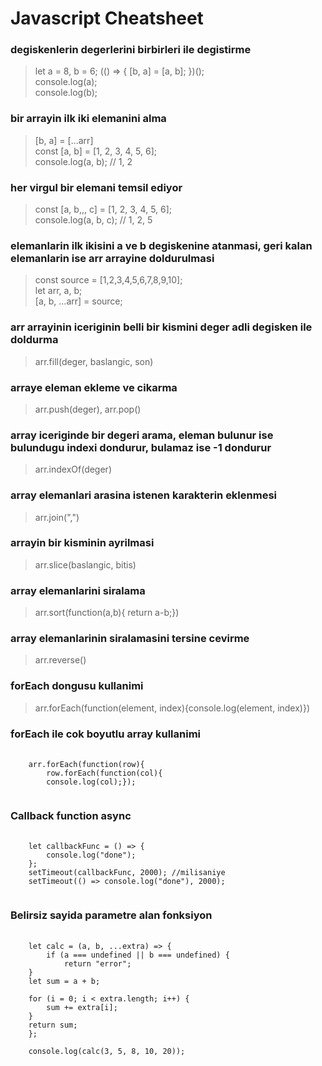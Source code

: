 # Javascript Cheatsheet

### degiskenlerin degerlerini birbirleri ile degistirme

> let a = 8, b = 6;
> (() => {
> [b, a] = [a, b];
> })();  
> console.log(a);  
> console.log(b);

### bir arrayin ilk iki elemanini alma

> [b, a] = [...arr]  
> const [a, b] = [1, 2, 3, 4, 5, 6];  
> console.log(a, b); // 1, 2

### her virgul bir elemani temsil ediyor

> const [a, b,,, c] = [1, 2, 3, 4, 5, 6];  
> console.log(a, b, c); // 1, 2, 5

### elemanlarin ilk ikisini a ve b degiskenine atanmasi, geri kalan elemanlarin ise arr arrayine doldurulmasi

> const source = [1,2,3,4,5,6,7,8,9,10];  
> let arr, a, b;  
> [a, b, ...arr] = source;

### arr arrayinin iceriginin belli bir kismini deger adli degisken ile doldurma

> arr.fill(deger, baslangic, son)

### arraye eleman ekleme ve cikarma

> arr.push(deger), arr.pop()

### array iceriginde bir degeri arama, eleman bulunur ise bulundugu indexi dondurur, bulamaz ise -1 dondurur

> arr.indexOf(deger)

### array elemanlari arasina istenen karakterin eklenmesi

> arr.join(",")

### arrayin bir kisminin ayrilmasi

> arr.slice(baslangic, bitis)

### array elemanlarini siralama

> arr.sort(function(a,b){ return a-b;})

### array elemanlarinin siralamasini tersine cevirme

> arr.reverse()

### forEach dongusu kullanimi

> arr.forEach(function(element, index){console.log(element, index)})

### forEach ile cok boyutlu array kullanimi

<pre>
    <code>
    arr.forEach(function(row){  
        row.forEach(function(col){  
        console.log(col);});
    </code>
</pre>

### Callback function async

<pre>
    <code>
    let callbackFunc = () => {
        console.log("done");
    };
    setTimeout(callbackFunc, 2000); //milisaniye
    setTimeout(() => console.log("done"), 2000);
    </code>
</pre>

### Belirsiz sayida parametre alan fonksiyon

<pre>
    <code>
    let calc = (a, b, ...extra) => {
        if (a === undefined || b === undefined) {
            return "error";
    }  
    let sum = a + b;

    for (i = 0; i < extra.length; i++) {
        sum += extra[i];
    }  
    return sum;
    };

    console.log(calc(3, 5, 8, 10, 20));
    </code>
</pre>
